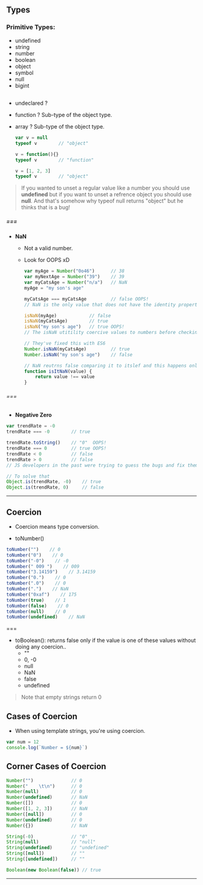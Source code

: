 ## Types
### Primitive Types:
- undefined
- string
- number
- boolean
- object
- symbol
- null
- bigint
##
- undeclared ? 
- function ? Sub-type of the object type.
- array ? Sub-type of the object type.

    ```javascript
    var v = null
    typeof v        // "object"

    v = function(){}
    typeof v        // "function"

    v = [1, 2, 3]
    typeof v        // "object"
    ```

 > If you wanted to unset a regular value like a number you should use **undefined** but if you want to unset a refrence object you should use **null**. And that's somehow why typeof null returns "object" but he thinks that is a bug!

##### ===
-  **NaN**
    -  Not a valid number. 
    - Look for OOPS xD

        ```javascript
        var myAge = Number("0o46")      // 38
        var myNextAge = Number("39")    // 39
        var myCatsAge = Number("n/a")   // NaN
        myAge = "my son's age"

        myCatsAge === myCatsAge         // false OOPS!
        // NaN is the only value that does not have the identity property meaning that its not equal to itself!

        isNaN(myAge)            // false
        isNaN(myCatsAge)        // true
        isNaN("my son's age")   // true OOPS!
        // The isNaN utitility coercive values to numbers before checking if they're NaN!

        // They've fixed this with ES6
        Number.isNaN(myCatsAge)         // true
        Number.isNaN("my son's age")    // false

        // NaN reutrns false comparing it to itslef and this happens only with NaN in JS.
        function isItNaN(value) {
            return value !== value
        }
        ```
###### ===
-  **Negative Zero**
```javascript
var trendRate = -0
trendRate === -0        // true

trendRate.toString()    // "0"  OOPS!
trendRate === 0         // true OOPS!
trendRate < 0           // false
trendRate > 0           // false
// JS developers in the past were trying to guess the bugs and fix them themselves!

// To solve that
Object.is(trendRate, -0)    // true
Object.is(trendRate, 0)     // false
```

---
## Coercion
- Coercion means type conversion.

- toNumber()
```javascript
toNumber("")    // 0
toNumber("0")    // 0
toNumber("-0")    // -0
toNumber(" 009 ")    // 009
toNumber("3.14159")    // 3.14159
toNumber("0.")    // 0
toNumber(".0")    // 0
toNumber(".")    // NaN
toNumber("0xaf")    // 175
toNumber(true)    // 1
toNumber(false)    // 0
toNumber(null)    // 0
toNumber(undefined)    // NaN
```
 ===
 - toBoolean(): returns false only if the value is one of these values without doing any coercion..
    - ""
    - 0, -0
    - null
    - NaN
    - false
    - undefined
> Note that empty strings return 0

## Cases of Coercion
- When using template strings, you're using coercion.
```javascript
var num = 12
console.log(`Number = ${num}`)
```

## Corner Cases of Coercion
```javascript
Number("")              // 0
Number("    \t\n")      // 0
Number(null)            // 0
Number(undefined)       // NaN
Number([])              // 0
Number([1, 2, 3])       // NaN
Number([null])          // 0
Number(undefined)       // 0
Number({})              // NaN

String(-0)              // "0"
String(null)            // "null"
String(undefined)       // "undefined"
String([null])          // ""
String([undefined])     // ""

Boolean(new Boolean(false)) // true
```
--- 